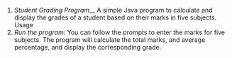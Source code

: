 1. *Student Grading Program*__
A simple Java program to calculate and display the grades of a student based on their marks in five subjects.
Usage
2. *Run the program:*
You can follow the prompts to enter the marks for five subjects.
The program will calculate the total marks, and average percentage, and display the corresponding grade.
